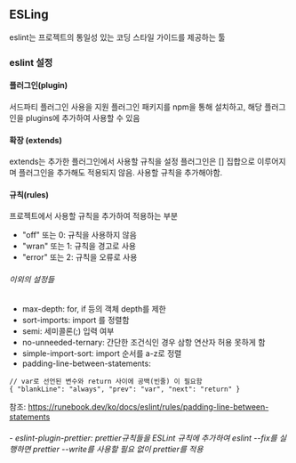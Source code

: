 ## ESLing
eslint는 프로젝트의 통일성 있는 코딩 스타일 가이드를 제공하는 툴

### eslint 설정
#### 플러그인(plugin)
서드파티 플러그인 사용을 지원
플러그인 패키지를 npm을 통해 설치하고, 해당 플러그인을 plugins에 추가하여 사용할 수 있음

#### 확장 (extends)
extends는 추가한 플러그인에서 사용할 규칙을 설정
플러그인은 [] 집합으로 이루어지며 플러그인을 추가해도 적용되지 않음. 사용할 규칙을 추가해야함.


#### 규칙(rules)
프로젝트에서 사용할 규칙을 추가하여 적용하는 부분
- "off" 또는 0: 규칙을 사용하지 않음
- "wran" 또는 1: 규칙을 경고로 사용
- "error" 또는 2: 규칙을 오류로 사용
###### 이외의 설정들
- max-depth: for, if 등의 객체 depth를 제한
- sort-imports: import 를 정렬함
- semi: 세미콜론(;) 입력 여부
- no-unneeded-ternary: 간단한 조건식인 경우 삼항 연산자 허용 못하게 함
- simple-import-sort: import 순서를  a-z로 정렬
- padding-line-between-statements: 
```
// var로 선언된 변수와 return 사이에 공백(빈줄) 이 필요함
{ "blankLine": "always", "prev": "var", "next": "return" }
```
참조: https://runebook.dev/ko/docs/eslint/rules/padding-line-between-statements

###### - eslint-plugin-prettier: prettier규칙들을 ESLint 규칙에 추가하여 eslint --fix를 실행하면 prettier --write를 사용할 필요 없이 prettier를 적용